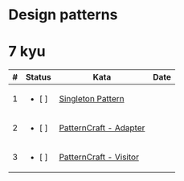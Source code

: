 # Design patterns

# 7 kyu

| #   | Status                  | Kata                                                                             | Date |
| --- | ----------------------- | -------------------------------------------------------------------------------- | ---- |
| 1   | <ul><li> [ ] </li></ul> | [Singleton Pattern](https://www.codewars.com/kata/534fcca5edb124cfe6000f60)      |      |
| 2   | <ul><li> [ ] </li></ul> | [PatternCraft - Adapter](https://www.codewars.com/kata/56919e637b2b971492000036) |      |
| 3   | <ul><li> [ ] </li></ul> | [PatternCraft - Visitor](https://www.codewars.com/kata/5682e646d5eddc1e21000017) |      |
